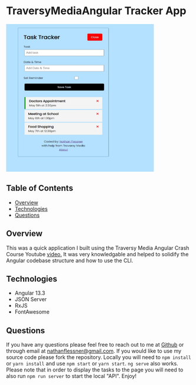 # TraversyMediaAngular Tracker App

<img src="./src/assets/AppShot.JPG" alt="screenshot" width="400" height="400"/>

## Table of Contents

- [Overview](#overview)
- [Technologies](#technologies)
- [Questions](#questions)

## Overview
This was a quick application I built using the Traversy Media Angular Crash Course Youtube <a href="https://www.youtube.com/watch?v=3dHNOWTI7H8" target="_blank">video.<a/> It was very knowledgable and helped to solidify the Angular codebase structure and how to use the CLI. 

## Technologies
- Angular 13.3
- JSON Server
- RxJS
- FontAwesome


## Questions

If you have any questions please feel free to reach out to me at [Github](https://github.com/SirNathanJF) or through email at <nathanflessner@gmail.com>. If you would like to use my source code please fork the repository. Locally you will need to ```npm install``` or ```yarn install``` and use ```npm start``` or ```yarn start```. ```ng serve``` also works. Please note that in order to display the tasks to the page you will need to also run ```npm run server``` to start the local "API". Enjoy!
